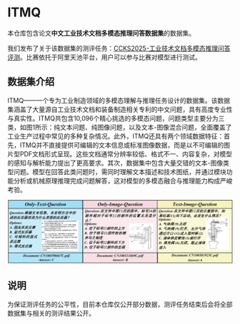 # ITMQ

本仓库包含论文**中文工业技术文档多模态推理问答数据集**的数据集。

我们发布了关于该数据集的测评任务：[CCKS2025-工业技术文档多模态推理问答评测](https://tianchi.aliyun.com/competition/entrance/532357)。比赛依托于阿里天池平台，用户可以参与比赛对模型进行测试。



## 数据集介绍

ITMQ——一个专为工业制造领域的多模态理解与推理任务设计的数据集。该数据集涵盖了大量源自工业技术文档和装备制造相关专利的中文问题，具有高度专业性与真实性。ITMQ共包含10,096个精心挑选的多模态问题，问题类型主要分为三类，如图1所示：纯文本问题、纯图像问题，以及文本-图像混合问题，全面覆盖了工业生产过程中常见的多种复杂情况。此外，ITMQ还具有两个领域数据特征：首先，ITMQ并不直接提供可编辑的文本信息或标准图像数据，而是以不可编辑的图片型PDF文档形式呈现。这些文档通常分辨率较低、格式不一、内容复杂，对模型的感知与解析能力提出了更高要求。其次，数据集中包含大量交错的文本-图像类型问题。模型在回答此类问题时，需同时理解文本描述和技术图纸，并通过模块功能分析或机械原理推理完成问题解答，这对模型的多模态融合与推理能力构成严峻考验。

![introduction](./assets/intro.png)



## 说明

为保证测评任务的公平性，目前本仓库仅公开部分数据，测评任务结束后会将全部数据集与相关的测评结果公开。